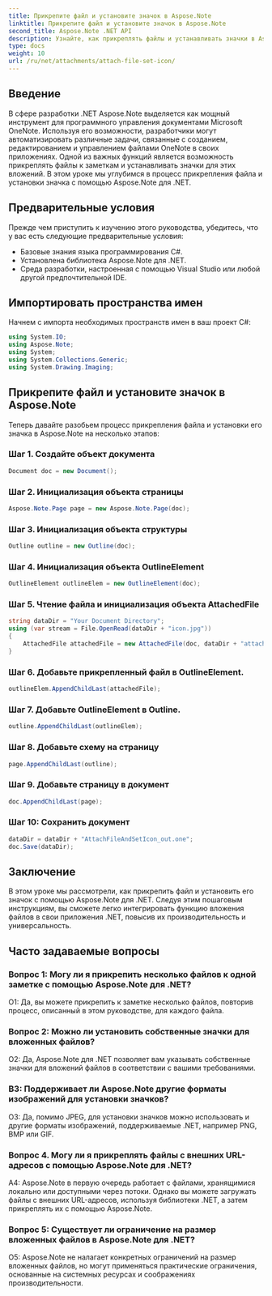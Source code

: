 ```yaml
---
title: Прикрепите файл и установите значок в Aspose.Note
linktitle: Прикрепите файл и установите значок в Aspose.Note
second_title: Aspose.Note .NET API
description: Узнайте, как прикреплять файлы и устанавливать значки в Aspose.Note для .NET. Улучшите свои приложения .NET с помощью этого пошагового руководства.
type: docs
weight: 10
url: /ru/net/attachments/attach-file-set-icon/
---
```

## Введение

В сфере разработки .NET Aspose.Note выделяется как мощный инструмент для программного управления документами Microsoft OneNote. Используя его возможности, разработчики могут автоматизировать различные задачи, связанные с созданием, редактированием и управлением файлами OneNote в своих приложениях. Одной из важных функций является возможность прикреплять файлы к заметкам и устанавливать значки для этих вложений. В этом уроке мы углубимся в процесс прикрепления файла и установки значка с помощью Aspose.Note для .NET.

## Предварительные условия

Прежде чем приступить к изучению этого руководства, убедитесь, что у вас есть следующие предварительные условия:

- Базовые знания языка программирования C#.
- Установлена библиотека Aspose.Note для .NET.
- Среда разработки, настроенная с помощью Visual Studio или любой другой предпочтительной IDE.

## Импортировать пространства имен

Начнем с импорта необходимых пространств имен в ваш проект C#:

```csharp
using System.IO;
using Aspose.Note;
using System;
using System.Collections.Generic;
using System.Drawing.Imaging;
```

## Прикрепите файл и установите значок в Aspose.Note

Теперь давайте разобьем процесс прикрепления файла и установки его значка в Aspose.Note на несколько этапов:

### Шаг 1. Создайте объект документа

```csharp
Document doc = new Document();
```

### Шаг 2. Инициализация объекта страницы

```csharp
Aspose.Note.Page page = new Aspose.Note.Page(doc);
```

### Шаг 3. Инициализация объекта структуры

```csharp
Outline outline = new Outline(doc);
```

### Шаг 4. Инициализация объекта OutlineElement

```csharp
OutlineElement outlineElem = new OutlineElement(doc);
```

### Шаг 5. Чтение файла и инициализация объекта AttachedFile

```csharp
string dataDir = "Your Document Directory";
using (var stream = File.OpenRead(dataDir + "icon.jpg"))
{
    AttachedFile attachedFile = new AttachedFile(doc, dataDir + "attachment.txt", stream, ImageFormat.Jpeg);
}
```

### Шаг 6. Добавьте прикрепленный файл в OutlineElement.

```csharp
outlineElem.AppendChildLast(attachedFile);
```

### Шаг 7. Добавьте OutlineElement в Outline.

```csharp
outline.AppendChildLast(outlineElem);
```

### Шаг 8. Добавьте схему на страницу

```csharp
page.AppendChildLast(outline);
```

### Шаг 9. Добавьте страницу в документ

```csharp
doc.AppendChildLast(page);
```

### Шаг 10: Сохранить документ

```csharp
dataDir = dataDir + "AttachFileAndSetIcon_out.one";
doc.Save(dataDir);
```

## Заключение

В этом уроке мы рассмотрели, как прикрепить файл и установить его значок с помощью Aspose.Note для .NET. Следуя этим пошаговым инструкциям, вы сможете легко интегрировать функцию вложения файлов в свои приложения .NET, повысив их производительность и универсальность.

## Часто задаваемые вопросы

### Вопрос 1: Могу ли я прикрепить несколько файлов к одной заметке с помощью Aspose.Note для .NET?

О1: Да, вы можете прикрепить к заметке несколько файлов, повторив процесс, описанный в этом руководстве, для каждого файла.

### Вопрос 2: Можно ли установить собственные значки для вложенных файлов?

О2: Да, Aspose.Note для .NET позволяет вам указывать собственные значки для вложений файлов в соответствии с вашими требованиями.

### В3: Поддерживает ли Aspose.Note другие форматы изображений для установки значков?

О3: Да, помимо JPEG, для установки значков можно использовать и другие форматы изображений, поддерживаемые .NET, например PNG, BMP или GIF.

### Вопрос 4. Могу ли я прикреплять файлы с внешних URL-адресов с помощью Aspose.Note для .NET?

A4: Aspose.Note в первую очередь работает с файлами, хранящимися локально или доступными через потоки. Однако вы можете загружать файлы с внешних URL-адресов, используя библиотеки .NET, а затем прикреплять их с помощью Aspose.Note.

### Вопрос 5: Существует ли ограничение на размер вложенных файлов в Aspose.Note для .NET?

О5: Aspose.Note не налагает конкретных ограничений на размер вложенных файлов, но могут применяться практические ограничения, основанные на системных ресурсах и соображениях производительности.